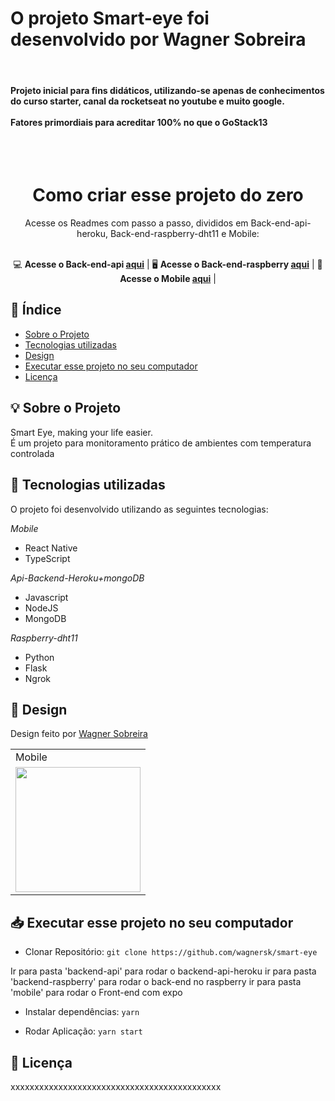<p align="center">
  <h1> O projeto Smart-eye foi desenvolvido por Wagner Sobreira</h1>

<br>
<h4> Projeto inicial para fins didáticos, utilizando-se apenas de conhecimentos do curso starter, canal da rocketseat no youtube e muito google.<br><br>
Fatores primordiais para acreditar 100% no que o GoStack13</h4>
</p>
<br><br>
<h1 align="center">Como criar esse projeto do zero</h1> 
<div align="center">
Acesse os Readmes com passo a passo, divididos em Back-end-api-heroku, Back-end-raspberry-dht11 e Mobile:  <br><br>

💻 **Acesse o Back-end-api [aqui](https://github.com/wagnersk/smart-eye/tree/master/backend-api)** | 
🖥 **Acesse o Back-end-raspberry [aqui](https://github.com/wagnersk/smart-eye/tree/master/backend-raspberry)** | 
📱 **Acesse o Mobile [aqui](https://github.com/wagnersk/smart-eye/tree/master/mobile)** |
</div>


## 📑 Índice

- [Sobre o Projeto](#-sobre-o-projeto)
- [Tecnologias utilizadas](#-tecnologias-utilizadas)
- [Design](#-design)
- [Executar esse projeto no seu computador](#-Executar-esse-projeto-no-seu-computador)
- [Licença](#-licença)

## 💡 Sobre o Projeto

Smart Eye, making your life easier. <br>
É um projeto para monitoramento prático de ambientes com temperatura controlada

## 🚀 Tecnologias utilizadas

O projeto foi desenvolvido utilizando as seguintes tecnologias:

  *Mobile*<br>
- React Native
- TypeScript

*Api-Backend-Heroku+mongoDB*<br>
- Javascript
- NodeJS
- MongoDB

*Raspberry-dht11*<br>
- Python
- Flask
- Ngrok

## 🎨 Design

Design feito por [Wagner Sobreira](https://www.linkedin.com/in/wagner-sobreira-395b66167/)

<table>
  <tr>
    <td colspan="2">Mobile</td>
  </tr>
  <tr>
 <td><img src="https://github.com/wagnersk/smart-eye/blob/master/images/smart-eye.gif" width=200 /></td>
  </tr>
</table>


## 📥 Executar esse projeto no seu computador

- Clonar Repositório: `git clone https://github.com/wagnersk/smart-eye`

Ir para pasta 'backend-api' para rodar o backend-api-heroku 
ir para pasta 'backend-raspberry' para rodar o back-end no raspberry 
ir para pasta 'mobile' para rodar o Front-end com expo   

- Instalar dependências: `yarn`

- Rodar Aplicação: `yarn start`


## 📕 Licença

xxxxxxxxxxxxxxxxxxxxxxxxxxxxxxxxxxxxxxxxxxxx
